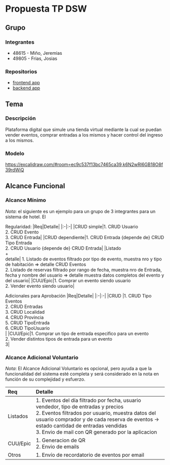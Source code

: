 # Propuesta TP DSW

## Grupo

### Integrantes

- 48615 - Miño, Jeremias
- 49805 - Frias, Josias

### Repositorios

- [frontend app](...)
- [backend app](https://github.com/jeremias4/tp-dsw-2024/tree/dev)

## Tema

### Descripción

Plataforma digital que simule una tienda virtual mediante la cual se puedan vender eventos, comprar entradas a los mismos y hacer control del ingreso a los mismos.

### Modelo

https://excalidraw.com/#room=ec9c537f13bc7465ca39,k6N2wRI6GB18O8f39rdWiQ

## Alcance Funcional

### Alcance Mínimo

_Nota_: el siguiente es un ejemplo para un grupo de 3 integrantes para un sistema de hotel. El

Regularidad:
|Req|Detalle|
|:-|:-|
|CRUD simple|1. CRUD Usuario<br>2. CRUD Evento<br>3. CRUD Entrada|
|CRUD dependiente|1. CRUD Entrada {depende de} CRUD Tipo Entrada<br>2. CRUD Usuario {depende de} CRUD Entrada|
|Listado<br>+<br>detalle| 1. Listado de eventos filtrado por tipo de evento, muestra nro y tipo de habitación => detalle CRUD Eventos<br> 2. Listado de reservas filtrado por rango de fecha, muestra nro de Entrada, fecha y nombre del usuario => detalle muestra datos completos del evento y del usuario|
|CUU/Epic|1. Comprar un evento siendo usuario<br>2. Vender evento siendo usuario|

Adicionales para Aprobación
|Req|Detalle|
|:-|:-|
|CRUD |1. CRUD Tipo Eventos<br>2. CRUD Entradas<br>3. CRUD Localidad<br>4. CRUD Provincia<br>5. CRUD TipoEntrada<br>6. CRUD TipoUsuario<br>|
|CUU/Epic|1. Comprar un tipo de entrada especifico para un evento<br>2. Vender distintos tipos de entrada para un evento<br>3|

### Alcance Adicional Voluntario

_Nota_: El Alcance Adicional Voluntario es opcional, pero ayuda a que la funcionalidad del sistema esté completa y será considerado en la nota en función de su complejidad y esfuerzo.

| Req      | Detalle                                                                                                                                                                                                                                                                                 |
| :------- | :-------------------------------------------------------------------------------------------------------------------------------------------------------------------------------------------------------------------------------------------------------------------------------------- |
| Listados | 1. Eventos del día filtrado por fecha, usuario vendedor, tipo de entradas y precios<br>2. Eventos filtrados por usuario, muestra datos del usuario comprador y de cada reserva de eventos -> estado cantidad de entradas vendidas<br>3. Envio de mail con QR generado por la aplicacion |
| CUU/Epic | 1. Generacion de QR<br>2. Envio de emails                                                                                                                                                                                                                                               |
| Otros    | 1. Envío de recordatorio de eventos por email                                                                                                                                                                                                                                           |
